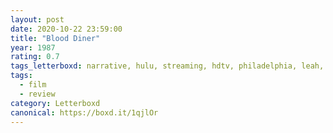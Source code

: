 ```yaml
---
layout: post 
date: 2020-10-22 23:59:00
title: "Blood Diner"
year: 1987
rating: 0.7
tags_letterboxd: narrative, hulu, streaming, hdtv, philadelphia, leah, robtober
tags:
  - film
  - review
category: Letterboxd
canonical: https://boxd.it/1qjlOr
---
```

